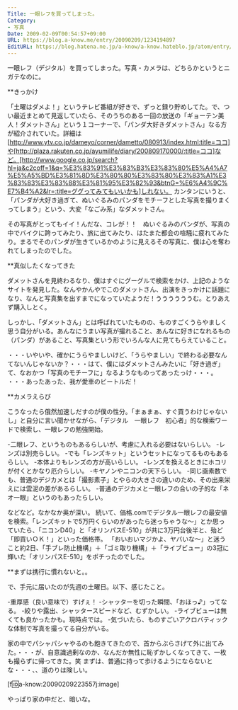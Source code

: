 ```yaml
---
Title: 一眼レフを買ってしまった。
Category:
- 写真
Date: 2009-02-09T00:54:57+09:00
URL: https://blog.a-know.me/entry/20090209/1234194897
EditURL: https://blog.hatena.ne.jp/a-know/a-know.hateblo.jp/atom/entry/12921228815727980138
---
```



一眼レフ（デジタル）を買ってしまった。写真・カメラは、どちらかというとニガテなのに。


**きっかけ

「土曜はダメよ！」というテレビ番組が好きで、ずっと録り貯めしてた。で、つい最近まとめて見返していたら、そのうちのある一回の放送の「ギョーテン美人！ダメットさん」という１コーナーで、「パンダ大好きダメットさん」なる方が紹介されていた。詳細は[http://www.ytv.co.jp/dameyo/corner/dametto/080913/index.html:title=ココ]や[http://plaza.rakuten.co.jp/ayumilife/diary/200809170000/:title=ココ]など。[http://www.google.co.jp/search?hl=ja&c2coff=1&q=%E3%83%91%E3%83%B3%E3%83%80%E5%A4%A7%E5%A5%BD%E3%81%8D%E3%80%80%E3%83%80%E3%83%A1%E3%83%83%E3%83%88%E3%81%95%E3%82%93&btnG=%E6%A4%9C%E7%B4%A2&lr=:title=ググってみてもいいかも]しれない。
カンタンにいうと、「パンダが大好き過ぎて、ぬいぐるみのパンダをモチーフとした写真を撮りまくってしまう」という、大変「なごみ系」なダメットさん。

その写真がとってもイイ！んだな、コレが！！　ぬいぐるみのパンダが、写真の中でバイクに跨ってみたり、旅に出てみたり、はたまた都会の喧騒に疲れてみたり。まるでそのパンダが生きているかのように見えるその写真に、僕は心を奪われてしまったのでした。


**真似したくなってきた

ダメットさんを見終わるなり、僕はすぐにグーグルで検索をかけ、上記のようなサイトを発見した。なんやかんやでこのダメットさん、出演をきっかけに話題になり、なんと写真集を出すまでになっていたようだ！ううううううむ。とりあえず購入しとく。

しっかし、「ダメットさん」とは呼ばれていたものの、ものすごくうらやましく思う自分がいる。あんなにうまい写真が撮れること、あんなに好きになれるもの（パンダ）があること、写真集という形でいろんな人に見てもらえていること。

・・・いやいや、確かにうらやましいけど、「うらやましい」で終わる必要なんてないんじゃないか？・・・はて、僕にはダメットさんみたいに「好き過ぎ」て、なおかつ「写真のモチーフに」なるようなものってあったっけ・・・。
・・・あったあった、我が愛車のビートルだ！


**カメラえらび

こうなったら俄然加速しだすのが僕の性分。「まぁまぁ、すぐ買うわけじゃないし」と自分に言い聞かせながら、「デジタル　一眼レフ　初心者」的な検索ワードで検索し、一眼レフの勉強開始。

-二眼レフ、というものもあるらしいが、考慮に入れる必要はないらしい。
-レンズは別売らしい。
-でも「レンズキット」というセットになってるものもあるらしい。
-本体よりもレンズの方が高いらしい。
-レンズを換えるときにホコリが付くとかなり厄介らしい。
-キヤノンやニコンの天下らしい。
-同じ画素数でも、普通のデジカメとは「撮影素子」とやらの大きさの違いのため、その出来栄えには雲泥の差があるらしい。
-普通のデジカメと一眼レフの合いの子的な「ネオ一眼」というのもあったらしい。

などなど。なかなか奥が深い。
続いて、価格.comでデジタル一眼レフの最安値を検索。「レンズキットで5万円くらいのがあったら迷っちゃうな〜」とか思っていたら、「ニコンD40」と「オリンパスE-510」が共に3万円台後半と、殆ど「即買いＯＫ！」といった価格帯。
「おいおいマジかよ、ヤバいな〜」と迷うこと約2日、「手ブレ防止機構」＋「ゴミ取り機構」＋「ライブビュー」の3冠に輝いた「オリンパスE-510」をポチったのでした。


**まずは携行に慣れないと。。

で、手元に届いたのが先週の土曜日。以下、感じたこと。

-重厚感（良い意味で）すげぇ！
-シャッターを切った瞬間、「おほっ♪」ってなる。
-絞りや露出、シャッタースピードなど、むずかしい。
-ライブビューは無くても良かったかも。現時点では。
-気づいたら、ものすごいアクロバティックな体制で写真を撮ってる自分がいる。

家の中でパシャパシャやるのも飽きてきたので、首からぶらさげて外に出てみた。・・・が、自意識過剰なのか、なんだか無性に恥ずかしくなってきて、一枚も撮らずに帰ってきた。笑
まずは、普通に持って歩けるようにならないとな・・・、、道のりは険しい。



[f:id:a-know:20090209223557j:image]


やっぱり家の中だと、暗いな。


<script src="https://moshi-moshi.moshimo.works/moshimoshi/a_know_blog/20090209-1234194897?title=%E4%B8%80%E7%9C%BC%E3%83%AC%E3%83%95%E3%82%92%E8%B2%B7%E3%81%A3%E3%81%A6%E3%81%97%E3%81%BE%E3%81%A3%E3%81%9F%E3%80%82"></script>
